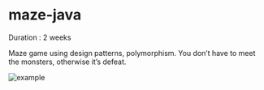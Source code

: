 # maze-java

Duration : 2 weeks

Maze game using design patterns, polymorphism.
You don’t have to meet the monsters, otherwise it’s defeat.

![example](https://user-images.githubusercontent.com/76915422/137205840-367be36f-9b5c-4f69-8683-7a66f54f4763.png)
